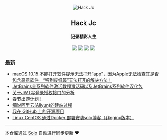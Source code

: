 <p align="center"><img alt="Hack Jc" src="https://remixjc.oss-cn-beijing.aliyuncs.com/headpic/1-1Z129112551-50.jpg?Expires=1575358524&OSSAccessKeyId=TMP.hjtYrhAuSfufqahwJFzmYmyiwqSGrqnaZNp2ofdrnetRsD9thCtBAN5Axn8giX46xJdr1evsCktAvC5r6jiHc5DdUMR9upwMx87b5MUYRGR76uyj9GtB3fYBTjZre1.tmp&Signature=ssaCw54smRa1GF2Ru4SYwrqrdow%3D"></p><h2 align="center">
Hack Jc
</h2>

<h4 align="center">记录精彩人生</h4>
<p align="center"><a title="Hack Jc" target="_blank" href="https://github.com/remixjc/solo-blog"><img src="https://img.shields.io/github/last-commit/remixjc/solo-blog.svg?style=flat-square&color=FF9900"></a>
<a title="GitHub repo size in bytes" target="_blank" href="https://github.com/remixjc/solo-blog"><img src="https://img.shields.io/github/repo-size/remixjc/solo-blog.svg?style=flat-square"></a>
<a title="Solo Version" target="_blank" href="https://github.com/88250/solo/releases"><img src="https://img.shields.io/badge/solo-3.6.7-f1e05a.svg?style=flat-square&color=blueviolet"></a>
<a title="Hits" target="_blank" href="https://github.com/88250/hits"><img src="https://hits.b3log.org/remixjc/solo-blog.svg"></a></p>

### 最新

* [macOS 10.15 不能打开软件提示无法打开“app”，因为Apple无法检查其是否包含恶意软件。“移到废纸篓”无法打开的解决方法！](https://www.remixjc.cn/articles/2019/12/05/1575551676610.html)
* [JetBrains全系列软件激活教程激活码以及JetBrains系列软件汉化包](https://www.remixjc.cn/articles/2019/12/05/1575549868694.html)
* [关于JWT写登录授权接口的分析](https://www.remixjc.cn/articles/2019/12/05/1575510382859.html)
* [春节出游计划！](https://www.remixjc.cn/articles/2019/12/03/1575356325211.html)
* [细说阿里云(Aliyun)的建站过程](https://www.remixjc.cn/articles/2019/12/03/1575355261417.html)
* [我在 GitHub 上的开源项目](https://www.remixjc.cn/my-github-repos)
* [Linux CentOS 通过Docker 部署安装solo博客（非nginx版本）](https://www.remixjc.cn/articles/2019/11/17/1573982868351.html)



---

本仓库通过 [Solo](https://github.com/88250/solo) 自动进行同步更新 ❤️ 
